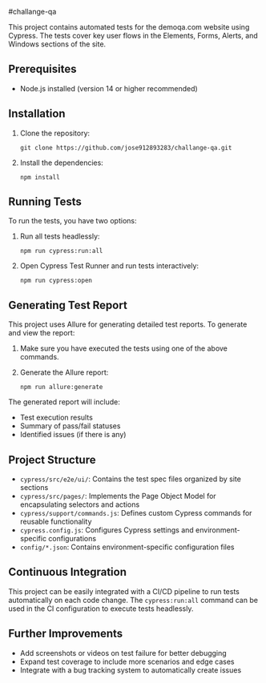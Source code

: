 #challange-qa

This project contains automated tests for the demoqa.com website using Cypress. The tests cover key user flows in the Elements, Forms, Alerts, and Windows sections of the site.

## Prerequisites

- Node.js installed (version 14 or higher recommended)

## Installation

1. Clone the repository:
   ```
   git clone https://github.com/jose912893283/challange-qa.git
   ```
3. Install the dependencies:
   ```
   npm install
   ```
## Running Tests

To run the tests, you have two options:

1. Run all tests headlessly:
   ```
   npm run cypress:run:all
   ```
2. Open Cypress Test Runner and run tests interactively:
   ```
   npm run cypress:open
   ```
## Generating Test Report

This project uses Allure for generating detailed test reports. To generate and view the report:

1. Make sure you have executed the tests using one of the above commands.

2. Generate the Allure report:
   ```
   npm run allure:generate
   ```
The generated report will include:
- Test execution results
- Summary of pass/fail statuses
- Identified issues (if there is any)

## Project Structure

- `cypress/src/e2e/ui/`: Contains the test spec files organized by site sections
- `cypress/src/pages/`: Implements the Page Object Model for encapsulating selectors and actions
- `cypress/support/commands.js`: Defines custom Cypress commands for reusable functionality
- `cypress.config.js`: Configures Cypress settings and environment-specific configurations
- `config/*.json`: Contains environment-specific configuration files

## Continuous Integration

This project can be easily integrated with a CI/CD pipeline to run tests automatically on each code change. The `cypress:run:all` command can be used in the CI configuration to execute tests headlessly.

## Further Improvements

- Add screenshots or videos on test failure for better debugging
- Expand test coverage to include more scenarios and edge cases
- Integrate with a bug tracking system to automatically create issues 
